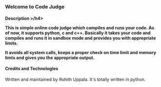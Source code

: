 <h3> Welcome to Code Judge </h3> 

<h4> Description >/h4>

<p>This is simple online code judge which compiles and runs your code. As of now, it supports python, c and c++. 
Basically it takes your code and compiles and runs it in sandbox mode and provides you with appropriate limits.
</p>

<p> It avoids all system calls, keeps a proper check on time limit and memory limts and gives you the appropriate output. </p>

<h4> Credits and Technologies </h4>
<p> Written and maintained by Rohith Uppala. It's totally written in python. </p>
